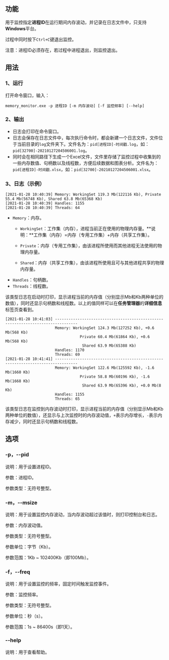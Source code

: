 ## 功能

用于监控指定**进程ID**在运行期间内存波动，并记录在日志文件中，只支持**Windows**平台。

过程中同时按下`Ctrl+C`键退出监控。

注意：进程ID必须存在，若过程中进程退出，则监控退出。

## 用法

### 1、运行

打开命令窗口，输入：

```
memory_monitor.exe -p 进程ID [-m 内存波动] [-f 监控频率] [--help]
```

### 2、输出

* 日志会打印在命令窗口。
* 日志会保存在日志文件中，每次执行命令时，都会新建一个日志文件，文件位于当前目录的`log`文件夹下。文件名为：`pid[进程ID]-时间戳.log`，如：`pid[32700]-20210127204506001.log`。
* 同时会在相同路径下生成一个Excel文件，文件里存储了监控过程中收集到的一些内存数值、句柄数以及线程数，方便后续数据和图表分析。文件名为：`pid[进程ID]-时间戳.xlsx`，如：`pid[32700]-20210127204506001.xlsx`。

### 3、日志（示例）

```
[2021-01-28 10:40:39] Memory: WorkingSet 119.3 Mb(122116 Kb), Private 55.4 Mb(56748 Kb), Shared 63.8 Mb(65368 Kb)
[2021-01-28 10:40:39] Handles: 1155
[2021-01-28 10:40:39] Threads: 64
```

* `Memory`：内存。
  * `WorkingSet`：工作集（内存），进程当前正在使用的物理内存量。**说明：**工作集（内存）=内存（专用工作集）+内存（共享工作集）。

  * `Private`：内存（专用工作集），由该进程所使用而其他进程无法使用的物理内存量。
  * `Shared`：内存（共享工作集），由该进程所使用且可与其他进程共享的物理内存量。
* `Handles`：句柄数。
* `Threads`：线程数。

该类型日志在启动时打印，显示进程当前的内存值（分别显示Mb和Kb两种单位的数值），同时还显示句柄数和线程数。以上的值同样可以在**任务管理器**的**详细信息**标签页查看到。

```
[2021-01-28 10:41:03] --------------------------------------------------------------------------------
                      Memory: WorkingSet 124.3 Mb(127252 Kb), +0.6 Mb(568 Kb)
                                 Private 60.4 Mb(61864 Kb), +0.6 Mb(568 Kb)
                                  Shared 63.9 Mb(65388 Kb)
                      Handles: 1170
                      Threads: 69
[2021-01-28 10:41:41] --------------------------------------------------------------------------------
                      Memory: WorkingSet 122.6 Mb(125592 Kb), -1.6 Mb(1660 Kb)
                                 Private 58.8 Mb(60196 Kb), -1.6 Mb(1668 Kb)
                                  Shared 63.9 Mb(65396 Kb), +0.0 Mb(8 Kb)
                      Handles: 1155
                      Threads: 65
```

该类型日志在监控到内存波动时打印，显示进程当前的内存值（分别显示Mb和Kb两种单位的数值），还显示与上次监控时的内存波动值，`+`表示内存增长，`-`表示内存减少，同时还显示句柄数和线程数。

## 选项

### -p，--pid

说明：用于设置进程ID。

参数：进程ID。

参数类型：无符号整型。

### -m，--msize

说明：用于设置监控内存波动，当内存波动超过该值时，则打印控制台和日志。

参数：内存波动值。

参数类型：无符号整型。

参数单位：字节（Kb）。

参数范围：1Kb ~ 102400Kb（即100Mb）。

### -f，--freq

说明：用于设置监控的频率，固定时间触发监控事件。

参数：监控频率。

参数类型：无符号整型。

参数单位：秒（s）。

参数范围：1s ~ 86400s（即1天）。

### --help

说明：用于查看帮助。
